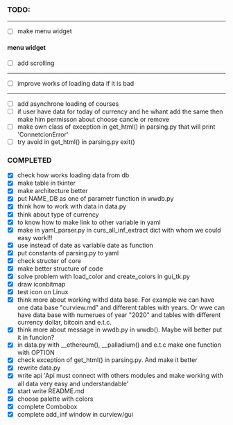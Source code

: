 ### TODO:
-------------------------------
- [ ] make menu widget
#### menu widget
- [ ] add scrolling

-------------------------------
- [ ] improve works of loading data if it is bad
-------------------------------
- [ ] add asynchrone loading of courses
- [ ] if user have data for today of currency and he whant add the same then make him permisson
      about choose cancle or remove
- [ ] make own class of exception in get\_html() in parsing.py that will print 'ConnetcionError'
- [ ] try avoid in get\_html() in parsing.py exit()

### COMPLETED
- [x] check how works loading data from db
- [x] make table in tkinter
- [x] make architecture better
- [x] put NAME\_DB as one of parametr function in wwdb.py
- [x] think how to work with data in data.py
- [x] think about type of currency
- [x] to know how to make link to other variable in yaml
- [x] make in yaml\_parser.py in curs\_all\_inf\_extract dict with whom we could easy work!!!
- [x] use instead of date as variable date as function
- [x] put constants of parsing.py to yaml
- [x] check structer of core
- [x] make better structure of code
- [x] solve problem with load\_color and create\_colors in gui\_tk.py
- [x] draw iconbitmap
- [x] test icon on Linux
- [x] think more about working withd data base. For example we can have one data base "curview.md"
  and different tables with years. Or wwe can have data base with numerues of year "2020"
  and tables with different currency dollar, bitcoin and e.t.c.
- [x] think more about message in wwdb.py in wwdb(). Maybe will better put it in funcion?
- [x] in data.py with __ethereum(), __palladium() and e.t.c make one function with OPTION
- [x] check exception of get\_html() in parsing.py. And make it better
- [x] rewrite data.py
- [x] write api 'Api must connect with others modules and make working with all data very easy and understandable'
- [x] start write README.md
- [x] choose palette with colors
- [x] complete Combobox
- [x] complete add\_inf window in curview/gui
